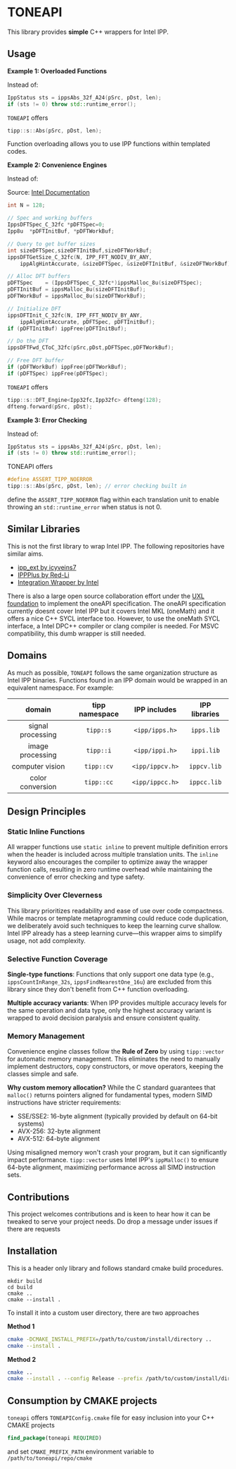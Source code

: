 # TONEAPI

This library provides **simple** C++ wrappers for Intel IPP.

## Usage

**Example 1: Overloaded Functions**

Instead of:

```cpp
IppStatus sts = ippsAbs_32f_A24(pSrc, pDst, len);
if (sts != 0) throw std::runtime_error();
```

`TONEAPI` offers

```cpp
tipp::s::Abs(pSrc, pDst, len);
```
Function overloading allows you to use IPP functions within templated codes.

**Example 2: Convenience Engines**

Instead of:

Source: [Intel Documentation](https://www.intel.com/content/www/us/en/developer/articles/training/how-to-use-intel-ipp-s-1d-fourier-transform-functions.html)

```cpp
int N = 128;

// Spec and working buffers
IppsDFTSpec_C_32fc *pDFTSpec=0;
Ipp8u  *pDFTInitBuf, *pDFTWorkBuf;

// Query to get buffer sizes
int sizeDFTSpec,sizeDFTInitBuf,sizeDFTWorkBuf;
ippsDFTGetSize_C_32fc(N, IPP_FFT_NODIV_BY_ANY, 
    ippAlgHintAccurate, &sizeDFTSpec, &sizeDFTInitBuf, &sizeDFTWorkBuf);

// Alloc DFT buffers
pDFTSpec    = (IppsDFTSpec_C_32fc*)ippsMalloc_8u(sizeDFTSpec);
pDFTInitBuf = ippsMalloc_8u(sizeDFTInitBuf);
pDFTWorkBuf = ippsMalloc_8u(sizeDFTWorkBuf);

// Initialize DFT
ippsDFTInit_C_32fc(N, IPP_FFT_NODIV_BY_ANY, 
    ippAlgHintAccurate, pDFTSpec, pDFTInitBuf);
if (pDFTInitBuf) ippFree(pDFTInitBuf);

// Do the DFT
ippsDFTFwd_CToC_32fc(pSrc,pDst,pDFTSpec,pDFTWorkBuf);

// Free DFT buffer
if (pDFTWorkBuf) ippFree(pDFTWorkBuf);
if (pDFTSpec) ippFree(pDFTSpec);
```

`TONEAPI` offers
```cpp
tipp::s::DFT_Engine<Ipp32fc,Ipp32fc> dfteng(128);
dfteng.forward(pSrc, pDst);
```

**Example 3: Error Checking**

Instead of:

```cpp
IppStatus sts = ippsAbs_32f_A24(pSrc, pDst, len);
if (sts != 0) throw std::runtime_error();
```

TONEAPI offers

```cpp
#define ASSERT_TIPP_NOERROR
tipp::s::Abs(pSrc, pDst, len); // error checking built in
```

define the `ASSERT_TIPP_NOERROR` flag within each translation unit to enable throwing an `std::runtime_error` when status is not 0.

## Similar Libraries
This is not the first library to wrap Intel IPP. The following repositories have similar aims.
* [ipp_ext by icyveins7](https://github.com/icyveins7/ipp_ext)
* [IPPPlus by Red-Li](https://github.com/Red-Li/IPPPlus)
* [Integration Wrapper by Intel](https://www.intel.com/content/www/us/en/docs/ipp/developer-reference-integration-wrapper/2020/overview.html)

There is also a large open source collaboration effort under the [UXL foundation](https://uxlfoundation.org/) to implement the oneAPI specification. The oneAPI specification currently doesnt cover Intel IPP but it covers Intel MKL (oneMath) and it offers a nice C++ SYCL interface too. However, to use the oneMath SYCL interface, a Intel DPC++ compiler or clang compiler is needed. For MSVC compatibility, this dumb wrapper is still needed.

## Domains
As much as possible, `TONEAPI` follows the same organization structure as Intel IPP binaries. Functions found in an IPP domain would be wrapped in an equivalent namespace. 
For example:

| domain            | tipp namespace | IPP includes | IPP libraries |
|:-----------------:| :-------------:|:------------:|:-------------:|
| signal processing | `tipp::s`      | `<ipp/ipps.h>`| `ipps.lib`   |
| image processing |   `tipp::i`  | `<ipp/ippi.h>`| `ippi.lib`   |
| computer vision |   `tipp::cv`  | `<ipp/ippcv.h>`| `ippcv.lib`   |
| color conversion |   `tipp::cc`  | `<ipp/ippcc.h>`| `ippcc.lib`   |



## Design Principles

### Static Inline Functions
All wrapper functions use `static inline` to prevent multiple definition errors when the header is included across multiple translation units. The `inline` keyword also encourages the compiler to optimize away the wrapper function calls, resulting in zero runtime overhead while maintaining the convenience of error checking and type safety.

### Simplicity Over Cleverness
This library prioritizes readability and ease of use over code compactness. While macros or template metaprogramming could reduce code duplication, we deliberately avoid such techniques to keep the learning curve shallow. Intel IPP already has a steep learning curve—this wrapper aims to simplify usage, not add complexity.

### Selective Function Coverage
**Single-type functions**: Functions that only support one data type (e.g., `ippsCountInRange_32s`, `ippsFindNearestOne_16u`) are excluded from this library since they don't benefit from C++ function overloading.

**Multiple accuracy variants**: When IPP provides multiple accuracy levels for the same operation and data type, only the highest accuracy variant is wrapped to avoid decision paralysis and ensure consistent quality.

### Memory Management
Convenience engine classes follow the **Rule of Zero** by using `tipp::vector` for automatic memory management. This eliminates the need to manually implement destructors, copy constructors, or move operators, keeping the classes simple and safe.

**Why custom memory allocation?**
While the C standard guarantees that `malloc()` returns pointers aligned for fundamental types, modern SIMD instructions have stricter requirements:
- SSE/SSE2: 16-byte alignment (typically provided by default on 64-bit systems)
- AVX-256: 32-byte alignment 
- AVX-512: 64-byte alignment

Using misaligned memory won't crash your program, but it can significantly impact performance. `tipp::vector` uses Intel IPP's `ippMalloc()` to ensure 64-byte alignment, maximizing performance across all SIMD instruction sets.

## Contributions
This project welcomes contributions and is keen to hear how it can be tweaked to serve your project needs. Do drop a message under issues if there are requests

## Installation
This is a header only library and follows standard cmake build procedures.

```
mkdir build
cd build
cmake ..
cmake --install . 
```

To install it into a custom user directory, there are two approaches

**Method 1**
```bash
cmake -DCMAKE_INSTALL_PREFIX=/path/to/custom/install/directory ..
cmake --install .
```

**Method 2**
```bash
cmake ..
cmake --install . --config Release --prefix /path/to/custom/install/directory
```

## Consumption by CMAKE projects
`toneapi` offers `TONEAPIConfig.cmake` file for easy inclusion into your C++ CMAKE projects 

```cmake
find_package(toneapi REQUIRED)
```

and set `CMAKE_PREFIX_PATH` environment variable to `/path/to/toneapi/repo/cmake`
